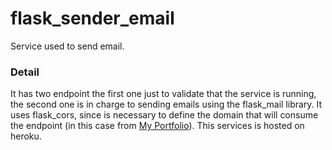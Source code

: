 # flask_sender_email
Service used to send email.

### Detail
It has two endpoint the first one just to validate that the service is running, the second one is in charge to sending emails using the flask_mail library. It uses flask_cors, since is necessary to define the domain that will consume the endpoint (in this case from [My Portfolio](https://ftinoco.github.io/)). This services is hosted on heroku.



